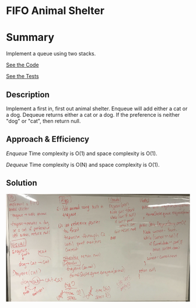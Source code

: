 # FIFO Animal Shelter

# Summary

Implement a queue using two stacks.

[See the Code](src/main/java/stacksandqueues/AnimalShelter.java)

[See the Tests](src/test/java/stacksandqueues/AnimalShelterTest.java)

## Description
Implement a first in, first out animal shelter. Enqueue will add either a cat or a dog.  Dequeue returns either a cat or a dog.  If the preference is neither "dog" or "cat", then return null.


## Approach & Efficiency

_Enqueue_
Time complexity is O(1) and space complexity is O(1).

_Dequeue_
Time complexity is O(N) and space complexity is O(1).


## Solution

![AnimalShelter Whiteboard](/assets/FIFOAnimalShelter.png)
